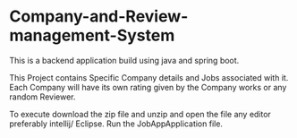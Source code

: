 # Company-and-Review-management-System

This is a backend application build using java and spring boot.

This Project contains Specific Company details and Jobs associated with it.
Each Company will have its own rating given by the Company works or any random Reviewer.

To execute download the zip file and unzip and open the file any editor preferably intellij/ Eclipse.
Run the JobAppApplication file.
